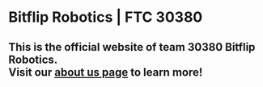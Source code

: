 # Bitflip Robotics | FTC 30380

## This is the official website of team 30380 Bitflip Robotics. <br> Visit our [about us page](https://www.bitflip.club/about/) to learn more!
